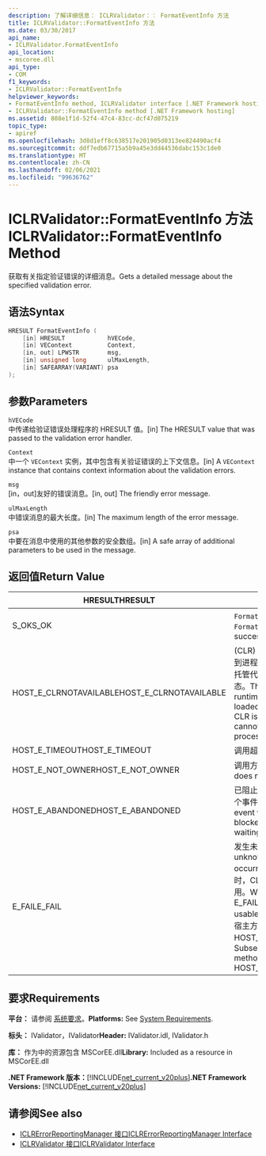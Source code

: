 ```yaml
---
description: 了解详细信息： ICLRValidator：： FormatEventInfo 方法
title: ICLRValidator::FormatEventInfo 方法
ms.date: 03/30/2017
api_name:
- ICLRValidator.FormatEventInfo
api_location:
- mscoree.dll
api_type:
- COM
f1_keywords:
- ICLRValidator::FormatEventInfo
helpviewer_keywords:
- FormatEventInfo method, ICLRValidator interface [.NET Framework hosting]
- ICLRValidator::FormatEventInfo method [.NET Framework hosting]
ms.assetid: 808e1f1d-52f4-47c4-83cc-dcf47d075219
topic_type:
- apiref
ms.openlocfilehash: 3d8d1eff8c638517e201905d0313ee824490acf4
ms.sourcegitcommit: ddf7edb67715a5b9a45e3dd44536dabc153c1de0
ms.translationtype: MT
ms.contentlocale: zh-CN
ms.lasthandoff: 02/06/2021
ms.locfileid: "99636762"
---
```

# <a name="iclrvalidatorformateventinfo-method"></a><span data-ttu-id="bebc7-103">ICLRValidator::FormatEventInfo 方法</span><span class="sxs-lookup"><span data-stu-id="bebc7-103">ICLRValidator::FormatEventInfo Method</span></span>

<span data-ttu-id="bebc7-104">获取有关指定验证错误的详细消息。</span><span class="sxs-lookup"><span data-stu-id="bebc7-104">Gets a detailed message about the specified validation error.</span></span>  
  
## <a name="syntax"></a><span data-ttu-id="bebc7-105">语法</span><span class="sxs-lookup"><span data-stu-id="bebc7-105">Syntax</span></span>  
  
```cpp  
HRESULT FormatEventInfo (  
    [in] HRESULT            hVECode,  
    [in] VEContext          Context,  
    [in, out] LPWSTR        msg,  
    [in] unsigned long      ulMaxLength,  
    [in] SAFEARRAY(VARIANT) psa  
);  
```  
  
## <a name="parameters"></a><span data-ttu-id="bebc7-106">参数</span><span class="sxs-lookup"><span data-stu-id="bebc7-106">Parameters</span></span>  

 `hVECode`  
 <span data-ttu-id="bebc7-107">中传递给验证错误处理程序的 HRESULT 值。</span><span class="sxs-lookup"><span data-stu-id="bebc7-107">[in] The HRESULT value that was passed to the validation error handler.</span></span>  
  
 `Context`  
 <span data-ttu-id="bebc7-108">中一个 `VEContext` 实例，其中包含有关验证错误的上下文信息。</span><span class="sxs-lookup"><span data-stu-id="bebc7-108">[in] A `VEContext` instance that contains context information about the validation errors.</span></span>  
  
 `msg`  
 <span data-ttu-id="bebc7-109">[in，out]友好的错误消息。</span><span class="sxs-lookup"><span data-stu-id="bebc7-109">[in, out] The friendly error message.</span></span>  
  
 `ulMaxLength`  
 <span data-ttu-id="bebc7-110">中错误消息的最大长度。</span><span class="sxs-lookup"><span data-stu-id="bebc7-110">[in] The maximum length of the error message.</span></span>  
  
 `psa`  
 <span data-ttu-id="bebc7-111">中要在消息中使用的其他参数的安全数组。</span><span class="sxs-lookup"><span data-stu-id="bebc7-111">[in] A safe array of additional parameters to be used in the message.</span></span>  
  
## <a name="return-value"></a><span data-ttu-id="bebc7-112">返回值</span><span class="sxs-lookup"><span data-stu-id="bebc7-112">Return Value</span></span>  
  
|<span data-ttu-id="bebc7-113">HRESULT</span><span class="sxs-lookup"><span data-stu-id="bebc7-113">HRESULT</span></span>|<span data-ttu-id="bebc7-114">说明</span><span class="sxs-lookup"><span data-stu-id="bebc7-114">Description</span></span>|  
|-------------|-----------------|  
|<span data-ttu-id="bebc7-115">S_OK</span><span class="sxs-lookup"><span data-stu-id="bebc7-115">S_OK</span></span>|<span data-ttu-id="bebc7-116">`FormatEventInfo` 已成功返回。</span><span class="sxs-lookup"><span data-stu-id="bebc7-116">`FormatEventInfo` returned successfully.</span></span>|  
|<span data-ttu-id="bebc7-117">HOST_E_CLRNOTAVAILABLE</span><span class="sxs-lookup"><span data-stu-id="bebc7-117">HOST_E_CLRNOTAVAILABLE</span></span>|<span data-ttu-id="bebc7-118"> (CLR) 的公共语言运行时未加载到进程中，或 CLR 处于无法运行托管代码或成功处理调用的状态。</span><span class="sxs-lookup"><span data-stu-id="bebc7-118">The common language runtime (CLR) has not been loaded into a process, or the CLR is in a state in which it cannot run managed code or process the call successfully.</span></span>|  
|<span data-ttu-id="bebc7-119">HOST_E_TIMEOUT</span><span class="sxs-lookup"><span data-stu-id="bebc7-119">HOST_E_TIMEOUT</span></span>|<span data-ttu-id="bebc7-120">调用超时。</span><span class="sxs-lookup"><span data-stu-id="bebc7-120">The call timed out.</span></span>|  
|<span data-ttu-id="bebc7-121">HOST_E_NOT_OWNER</span><span class="sxs-lookup"><span data-stu-id="bebc7-121">HOST_E_NOT_OWNER</span></span>|<span data-ttu-id="bebc7-122">调用方不拥有该锁。</span><span class="sxs-lookup"><span data-stu-id="bebc7-122">The caller does not own the lock.</span></span>|  
|<span data-ttu-id="bebc7-123">HOST_E_ABANDONED</span><span class="sxs-lookup"><span data-stu-id="bebc7-123">HOST_E_ABANDONED</span></span>|<span data-ttu-id="bebc7-124">已阻止的线程或纤程正在等待某个事件时，该事件被取消。</span><span class="sxs-lookup"><span data-stu-id="bebc7-124">An event was canceled while a blocked thread or fiber was waiting on it.</span></span>|  
|<span data-ttu-id="bebc7-125">E_FAIL</span><span class="sxs-lookup"><span data-stu-id="bebc7-125">E_FAIL</span></span>|<span data-ttu-id="bebc7-126">发生未知的灾难性故障。</span><span class="sxs-lookup"><span data-stu-id="bebc7-126">An unknown catastrophic failure occurred.</span></span> <span data-ttu-id="bebc7-127">当方法返回 E_FAIL 时，CLR 在该进程内将不再可用。</span><span class="sxs-lookup"><span data-stu-id="bebc7-127">When a method returns E_FAIL, the CLR is no longer usable within the process.</span></span> <span data-ttu-id="bebc7-128">对宿主方法的后续调用会返回 HOST_E_CLRNOTAVAILABLE。</span><span class="sxs-lookup"><span data-stu-id="bebc7-128">Subsequent calls to hosting methods return HOST_E_CLRNOTAVAILABLE.</span></span>|  
  
## <a name="requirements"></a><span data-ttu-id="bebc7-129">要求</span><span class="sxs-lookup"><span data-stu-id="bebc7-129">Requirements</span></span>  

 <span data-ttu-id="bebc7-130">**平台：** 请参阅 [系统要求](../../get-started/system-requirements.md)。</span><span class="sxs-lookup"><span data-stu-id="bebc7-130">**Platforms:** See [System Requirements](../../get-started/system-requirements.md).</span></span>  
  
 <span data-ttu-id="bebc7-131">**标头：** IValidator，IValidator</span><span class="sxs-lookup"><span data-stu-id="bebc7-131">**Header:** IValidator.idl, IValidator.h</span></span>  
  
 <span data-ttu-id="bebc7-132">**库：** 作为中的资源包含 MSCorEE.dll</span><span class="sxs-lookup"><span data-stu-id="bebc7-132">**Library:** Included as a resource in MSCorEE.dll</span></span>  
  
 <span data-ttu-id="bebc7-133">**.NET Framework 版本：**[!INCLUDE[net_current_v20plus](../../../../includes/net-current-v20plus-md.md)]</span><span class="sxs-lookup"><span data-stu-id="bebc7-133">**.NET Framework Versions:** [!INCLUDE[net_current_v20plus](../../../../includes/net-current-v20plus-md.md)]</span></span>  
  
## <a name="see-also"></a><span data-ttu-id="bebc7-134">请参阅</span><span class="sxs-lookup"><span data-stu-id="bebc7-134">See also</span></span>

- [<span data-ttu-id="bebc7-135">ICLRErrorReportingManager 接口</span><span class="sxs-lookup"><span data-stu-id="bebc7-135">ICLRErrorReportingManager Interface</span></span>](iclrerrorreportingmanager-interface.md)
- [<span data-ttu-id="bebc7-136">ICLRValidator 接口</span><span class="sxs-lookup"><span data-stu-id="bebc7-136">ICLRValidator Interface</span></span>](iclrvalidator-interface.md)
